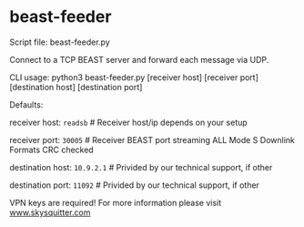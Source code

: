# beast-feeder

Script file: beast-feeder.py

Connect to a TCP BEAST server and forward each message via UDP.

CLI usage: python3 beast-feeder.py [receiver host] [receiver port] [destination host] [destination port]

Defaults:
  
receiver host: `readsb` # Receiver host/ip depends on your setup

receiver port: `30005` # Receiver BEAST port streaming ALL Mode S Downlink Formats CRC checked

destination host: `10.9.2.1` # Privided by our technical support, if other

destination port: `11092` # Privided by our technical support, if other

VPN keys are required! For more information please visit www.skysquitter.com
